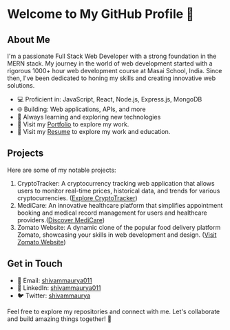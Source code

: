  # Welcome to My GitHub Profile 👋

## About Me
I'm a passionate Full Stack Web Developer with a strong foundation in the MERN stack. My journey in the world of web development started with a rigorous 1000+ hour web development course at Masai School, India. Since then, I've been dedicated to honing my skills and creating innovative web solutions.

- 💻 Proficient in: JavaScript, React, Node.js, Express.js, MongoDB
- 🌐 Building: Web applications, APIs, and more
- 🌱 Always learning and exploring new technologies
- 🚀 Visit my [Portfolio](https://vibhamaurya011.github.io/) to explore my work.
- 🚀 Visit my [Resume](https://drive.google.com/file/d/14TeehVl6PGElVQnaBvvOlvyybi5kN0NN/view?usp=sharing) to explore my work and education.

## Projects
Here are some of my notable projects:

1. CryptoTracker: A cryptocurrency tracking web application that allows users to monitor real-time prices, historical data, and trends for various cryptocurrencies. ([Explore CryptoTracker](https://main--roaring-puppy-ba87c2.netlify.app/))
2. MediCare: An innovative healthcare platform that simplifies appointment booking and medical record management for users and healthcare providers.\([Discover MediCare](https://jolly-marigold-b2152d.netlify.app/))
3. Zomato Website: A dynamic clone of the popular food delivery platform Zomato, showcasing your skills in web development and design. ([Visit Zomato Website](https://github.com/Shivammaurya011/Zomato))

## Get in Touch
- 📧 Email: [shivammaurya011](mailto:shivammaurya011@gmail.com)
- 💼 LinkedIn: [shivammaurya011](https://www.linkedin.com/in/shivammaurya011/)
- 🐦 Twitter: [shivammaurya](https://twitter.com/shivammaurya011)

Feel free to explore my repositories and connect with me. Let's collaborate and build amazing things together! 🚀
